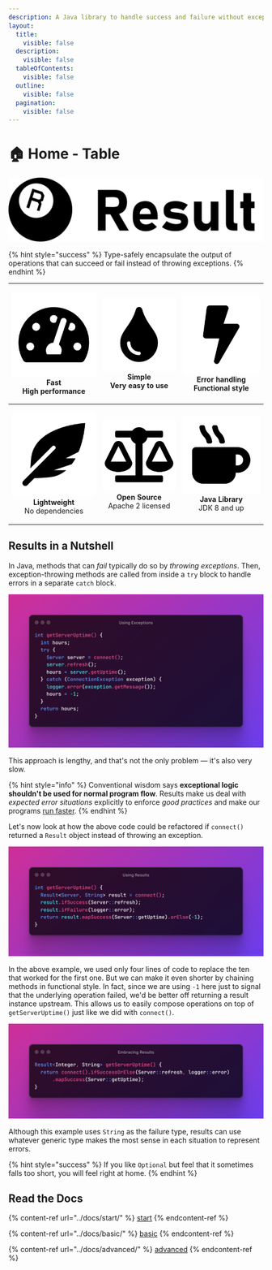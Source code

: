 ```yaml
---
description: A Java library to handle success and failure without exceptions
layout:
  title:
    visible: false
  description:
    visible: false
  tableOfContents:
    visible: false
  outline:
    visible: false
  pagination:
    visible: false
---
```


# 🏠 Home - Table

<div data-full-width="true">

<picture><source srcset="../.gitbook/assets/result-logo.dark.svg" media="(prefers-color-scheme: dark)"><img src="../.gitbook/assets/result-logo.svg" alt=""></picture>

</div>

{% hint style="success" %}
Type-safely encapsulate the output of operations that can succeed or fail instead of throwing exceptions.
{% endhint %}

| <p><picture><source srcset="../.gitbook/assets/tachometer-alt.dark.svg" media="(prefers-color-scheme: dark)"><img src="../.gitbook/assets/tachometer-alt.svg" alt=""></picture><br><strong>Fast</strong><br>High performance</p> |             <p><picture><source srcset="../.gitbook/assets/tint.dark.svg" media="(prefers-color-scheme: dark)"><img src="../.gitbook/assets/tint.svg" alt=""></picture><br><strong>Simple</strong><br>Very easy to use</p>             | <p><picture><source srcset="../.gitbook/assets/bolt.dark.svg" media="(prefers-color-scheme: dark)"><img src="../.gitbook/assets/bolt.svg" alt=""></picture><br><strong>Error handling</strong><br>Functional style</p> |
| :------------------------------------------------------------------------------------------------------------------------------------------------------------------------------------------------------------------------------: | :------------------------------------------------------------------------------------------------------------------------------------------------------------------------------------------------------------------------------------: | :--------------------------------------------------------------------------------------------------------------------------------------------------------------------------------------------------------------------: |
| <p><picture><source srcset="../.gitbook/assets/feather-alt.dark.svg" media="(prefers-color-scheme: dark)"><img src="../.gitbook/assets/feather-alt.svg" alt=""></picture><br><strong>Lightweight</strong><br>No dependencies</p> | <p><picture><source srcset="../.gitbook/assets/balance-scale.dark.svg" media="(prefers-color-scheme: dark)"><img src="../.gitbook/assets/balance-scale.svg" alt=""></picture><br><strong>Open Source</strong><br>Apache 2 licensed</p> | <p><picture><source srcset="../.gitbook/assets/mug-hot.dark.svg" media="(prefers-color-scheme: dark)"><img src="../.gitbook/assets/mug-hot.svg" alt=""></picture><br><strong>Java Library</strong><br>JDK 8 and up</p> |

## Results in a Nutshell

In Java, methods that can _fail_ typically do so by _throwing exceptions_. Then, exception-throwing methods are called from inside a `try` block to handle errors in a separate `catch` block.

<div data-full-width="true">

<img src="../.gitbook/assets/using-exceptions.png" alt="Using Exceptions">

</div>

This approach is lengthy, and that's not the only problem — it's also very slow.

{% hint style="info" %}
Conventional wisdom says **exceptional logic shouldn't be used for normal program flow**. Results make us deal with _expected error situations_ explicitly to enforce _good practices_ and make our programs [run faster](benchmark.md).
{% endhint %}

Let's now look at how the above code could be refactored if `connect()` returned a `Result` object instead of throwing an exception.

<div data-full-width="true">

<img src="../.gitbook/assets/using-results.png" alt="Using Results">

</div>

In the above example, we used only four lines of code to replace the ten that worked for the first one. But we can make it even shorter by chaining methods in functional style. In fact, since we are using `-1` here just to signal that the underlying operation failed, we'd be better off returning a result instance upstream. This allows us to easily compose operations on top of `getServerUptime()` just like we did with `connect()`.

<div data-full-width="true">

<img src="../.gitbook/assets/embracing-results.png" alt="Embracing Results">

</div>

Although this example uses `String` as the failure type, results can use whatever generic type makes the most sense in each situation to represent errors.

{% hint style="success" %}
If you like `Optional` but feel that it sometimes falls too short, you will feel right at home.
{% endhint %}

## Read the Docs

{% content-ref url="../docs/start/" %}
[start](../docs/start/)
{% endcontent-ref %}

{% content-ref url="../docs/basic/" %}
[basic](../docs/basic/)
{% endcontent-ref %}

{% content-ref url="../docs/advanced/" %}
[advanced](../docs/advanced/)
{% endcontent-ref %}
